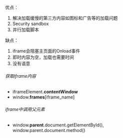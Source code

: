 优点：
1. 解决加载缓慢的第三方内容如图标和广告等的加载问题
2. Security sandbox
3. 并行加载脚本

缺点：
1. iframe会阻塞主页面的Onload事件
2. 即时内容为空，加载也需要时间
3. 没有语意

###### 获取iframe内容
- iframeElement.**contentWindow**
- window.**frames**[iframe_name]

###### iframe中调用父元素 
- window.**parent**.document.getElementById(), window.parent.document.method()